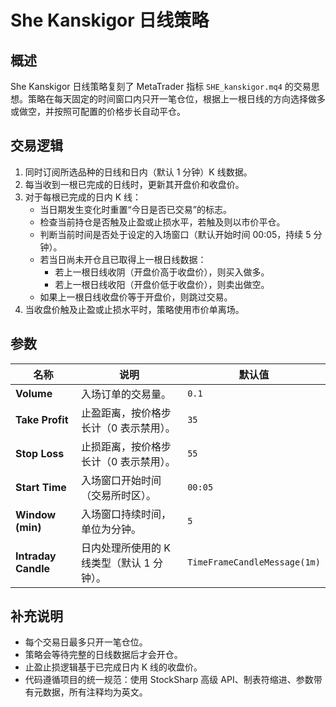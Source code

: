 # She Kanskigor 日线策略

## 概述
She Kanskigor 日线策略复刻了 MetaTrader 指标 `SHE_kanskigor.mq4` 的交易思想。策略在每天固定的时间窗口内只开一笔仓位，根据上一根日线的方向选择做多或做空，并按照可配置的价格步长自动平仓。

## 交易逻辑
1. 同时订阅所选品种的日线和日内（默认 1 分钟）K 线数据。
2. 每当收到一根已完成的日线时，更新其开盘价和收盘价。
3. 对于每根已完成的日内 K 线：
   - 当日期发生变化时重置“今日是否已交易”的标志。
   - 检查当前持仓是否触及止盈或止损水平，若触及则以市价平仓。
   - 判断当前时间是否处于设定的入场窗口（默认开始时间 00:05，持续 5 分钟）。
   - 若当日尚未开仓且已取得上一根日线数据：
     - 若上一根日线收阴（开盘价高于收盘价），则买入做多。
     - 若上一根日线收阳（开盘价低于收盘价），则卖出做空。
   - 如果上一根日线收盘价等于开盘价，则跳过交易。
4. 当收盘价触及止盈或止损水平时，策略使用市价单离场。

## 参数
| 名称 | 说明 | 默认值 |
| ---- | ---- | ------ |
| **Volume** | 入场订单的交易量。 | `0.1` |
| **Take Profit** | 止盈距离，按价格步长计（0 表示禁用）。 | `35` |
| **Stop Loss** | 止损距离，按价格步长计（0 表示禁用）。 | `55` |
| **Start Time** | 入场窗口开始时间（交易所时区）。 | `00:05` |
| **Window (min)** | 入场窗口持续时间，单位为分钟。 | `5` |
| **Intraday Candle** | 日内处理所使用的 K 线类型（默认 1 分钟）。 | `TimeFrameCandleMessage(1m)` |

## 补充说明
- 每个交易日最多只开一笔仓位。
- 策略会等待完整的日线数据后才会开仓。
- 止盈止损逻辑基于已完成日内 K 线的收盘价。
- 代码遵循项目的统一规范：使用 StockSharp 高级 API、制表符缩进、参数带有元数据，所有注释均为英文。
